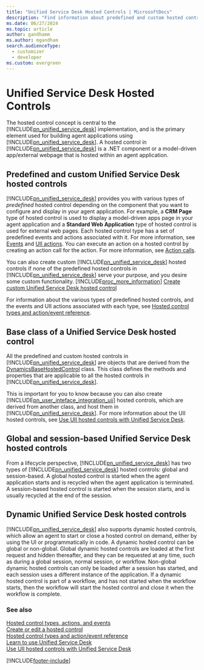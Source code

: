 ```yaml
---
title: "Unified Service Desk Hosted Controls | MicrosoftDocs"
description: "Find information about predefined and custom hosted controls used for building agent applications in Unified Service Desk."
ms.date: 06/27/2024
ms.topic: article
author: gandhamm
ms.author: mgandham
search.audienceType: 
  - customizer
  - developer
ms.custom: evergreen
---
```

# Unified Service Desk Hosted Controls
The hosted control concept is central to the [!INCLUDE[pn_unified_service_desk](../includes/pn-unified-service-desk.md)] implementation, and is the primary element used for building agent applications using [!INCLUDE[pn_unified_service_desk](../includes/pn-unified-service-desk.md)]. A hosted control in [!INCLUDE[pn_unified_service_desk](../includes/pn-unified-service-desk.md)] is a .NET component or a model-driven app/external webpage that is hosted within an agent application.
  
<a name="PredefinednCustom"></a>   
## Predefined and custom Unified Service Desk hosted controls  
 [!INCLUDE[pn_unified_service_desk](../includes/pn-unified-service-desk.md)] provides you with various types of *predefined* hosted control depending on the component that you want to configure and display in your agent application. For example, a **CRM Page** type of hosted control is used to display a model-driven apps page in your agent application and a **Standard Web Application** type of hosted control is used for external web pages. Each hosted control type has a set of predefined events and actions associated with it. For more information, see [Events](../unified-service-desk/events.md) and [UII actions](../unified-service-desk/uii-actions.md). You can execute an action on a hosted control by creating an action call for the action. For more information, see [Action calls](../unified-service-desk/action-calls.md).  
  
 You can also create custom [!INCLUDE[pn_unified_service_desk](../includes/pn-unified-service-desk.md)] hosted controls if none of the predefined hosted controls in [!INCLUDE[pn_unified_service_desk](../includes/pn-unified-service-desk.md)] serve your purpose, and you desire some custom functionality. [!INCLUDE[proc_more_information](../includes/proc-more-information.md)] [Create custom Unified Service Desk hosted control](../unified-service-desk/walkthrough-create-custom-hosted-control-for-unified-service-desk.md)  
  
 For information about the various types of predefined hosted controls, and the events and UII actions associated with each type, see [Hosted control types and action/event reference](../unified-service-desk/hosted-control-types-action-event-reference.md).  
  
<a name="BaseClass"></a>   
## Base class of a Unified Service Desk hosted control  
 All the predefined and custom hosted controls in [!INCLUDE[pn_unified_service_desk](../includes/pn-unified-service-desk.md)] are objects that are derived from the [DynamicsBaseHostedControl](/dotnet/api/microsoft.crm.unifiedservicedesk.dynamics.dynamicsbasehostedcontrol) class. This class defines the methods and properties that are applicable to all the hosted controls in [!INCLUDE[pn_unified_service_desk](../includes/pn-unified-service-desk.md)].  
  
 This is important for you to know because you can also create [!INCLUDE[pn_user_inteface_integration_uii](../includes/pn-user-interface-integration-uii.md)] hosted controls, which are derived from another class, and host them in [!INCLUDE[pn_unified_service_desk](../includes/pn-unified-service-desk.md)]. For more information about the UII hosted controls, see [Use UII hosted controls with Unified Service Desk](../unified-service-desk/use-uii-hosted-controls-unified-service-desk.md).  
  
<a name="Global"></a>   
## Global and session-based Unified Service Desk hosted controls  
 From a lifecycle perspective, [!INCLUDE[pn_unified_service_desk](../includes/pn-unified-service-desk.md)] has two types of [!INCLUDE[pn_unified_service_desk](../includes/pn-unified-service-desk.md)] hosted controls: global and session-based. A global hosted control is started when the agent application starts and is recycled when the agent application is terminated. A session-based hosted control is started when the session starts, and is usually recycled at the end of the session.  
  
<a name="Dynamic"></a>   
## Dynamic Unified Service Desk hosted controls  
 [!INCLUDE[pn_unified_service_desk](../includes/pn-unified-service-desk.md)] also supports dynamic hosted controls, which allow an agent to start or close a hosted control on demand, either by using the UI or programmatically in code. A dynamic hosted control can be global or non-global. Global dynamic hosted controls are loaded at the first request and hidden thereafter, and they can be requested at any time, such as during a global session, normal session, or workflow. Non-global dynamic hosted controls can only be loaded after a session has started, and each session uses a different instance of the application. If a dynamic hosted control is part of a workflow, and has not started when the workflow starts, then the workflow will start the hosted control and close it when the workflow is complete.  
  
### See also  
 [Hosted control types, actions, and events](../unified-service-desk/hosted-control-types-actions-events.md)   
 [Create or edit a hosted control](../unified-service-desk/create-edit-hosted-control.md)   
 [Hosted control types and action/event reference](../unified-service-desk/hosted-control-types-action-event-reference.md)   
 [Learn to use Unified Service Desk](../unified-service-desk/learn-to-use-unified-service-desk.md)   
 [Use UII hosted controls with Unified Service Desk](../unified-service-desk/use-uii-hosted-controls-unified-service-desk.md)


[!INCLUDE[footer-include](../includes/footer-banner.md)]
